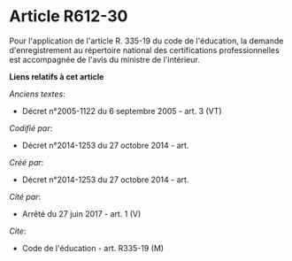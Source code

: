 # Article R612-30

Pour l'application de l'article R. 335-19 du code de l'éducation, la demande d'enregistrement au répertoire national des
certifications professionnelles est accompagnée de l'avis du ministre de l'intérieur.

**Liens relatifs à cet article**

_Anciens textes_:

  - Décret n°2005-1122 du 6 septembre 2005 - art. 3 (VT)

_Codifié par_:

  - Décret n°2014-1253 du 27 octobre 2014 - art.

_Créé par_:

  - Décret n°2014-1253 du 27 octobre 2014 - art.

_Cité par_:

  - Arrêté du 27 juin 2017 - art. 1 (V)

_Cite_:

  - Code de l'éducation - art. R335-19 (M)
